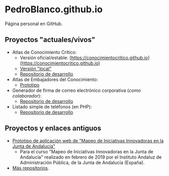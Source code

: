 # PedroBlanco.github.io

Página personal en GitHub.

## Proyectos "actuales/vivos"

* Atlas de Conocimiento Crítico:
  * Versión oficial/estable: [https://conocimientocritico.github.io](https://conocimientocritico.github.io)
  * [Versión "local"](http://pedroblanco.github.io/mapas/)
  * [Repositorio de desarrollo](https://github.com/PedroBlanco/atlas-static-2/)
* Atlas de Embajadores del Conocimiento:
  * [Prototipo](http://pedroblanco.github.io/embajadores/)
* Generador de firma de correo electrónico corporativa (_como colaborador_):
  * [Repositorio de desarrollo](https://github.com/jpcozar/piefirma)
* Listado simple de teléfonos (en PHP):
  * [Repositorio de desarrollo](https://github.com/PedroBlanco/telefonos)

## Proyectos y enlaces antiguos

* [Prototipo de aplicación web de "Mapeo de Iniciativas Innovadoras en la Junta de Andalucía"](http://pedroblanco.github.io/mapeo/)
  * Para el curso "Mapeo de Iniciativas Innovadoras en la Junta de Andalucía" realizado en febrero de 2019 por el Instituto Andaluz de Administración Pública, de la Junta de Andalucía (España).
* [Más repositorios](https://github.com/PedroBlanco?tab=repositories).
